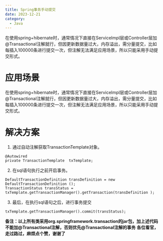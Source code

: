 ```yaml
---
title: Spring事务手动提交
date: 2023-12-21
category:
  - Java
---
```

  在使用spring+hibernate时，通常情况下直接在ServiceImpl层或Controller层加@Transactional注解就行，但因更新数据量过大，内存溢出，需分量提交，比如每插入100000条进行提交一次，但注解无法满足应用场景，所以只能采用手动提交形式。
<!-- more -->

# 应用场景
  在使用spring+hibernate时，通常情况下直接在ServiceImpl层或Controller层加@Transactional注解就行，但因更新数据量过大，内存溢出，需分量提交，比如每插入100000条进行提交一次，但注解无法满足应用场景，所以只能采用手动提交形式。

# 解决方案
1. 通过自动注解获取TransactionTemplate对象。
```
@Autowired
private TransactionTemplate  txTemplate;
```
2. 在sql语句执行之前开启事务。
```
DefaultTransactionDefinition transDefinition = new DefaultTransactionDefinition ();
TransactionStatus transStatus = txTemplate.getTransactionManager().getTransaction(transDefinition );
```
3. 最后，在执行sql语句之后，进行事务提交
```
txTemplate.getTransactionManager().commit(transStatus);
```
**备注：以上所有类采用org.springframework.transaction的jar包，加上述代码不能加@Transactional注解，否则优先@Transactional注解的事务**
**各位看官，走过路过，麻烦点个赞，谢谢了**
